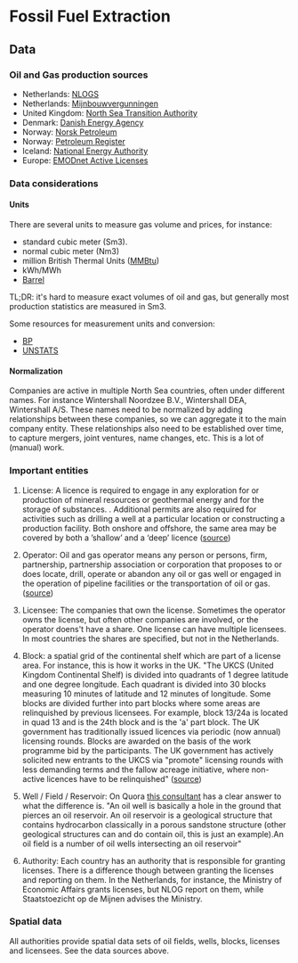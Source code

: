 # Fossil Fuel Extraction

## Data

### Oil and Gas production sources

* Netherlands: [NLOGS](https://nlog.nl)
* Netherlands: [Mijnbouwvergunningen](https://mijnbouwvergunningen.nl/)
* United Kingdom: [North Sea Transition Authority](https://www.nstauthority.co.uk/)
* Denmark: [Danish Energy Agency](https://ens.dk/en/our-responsibilities/oil-gas)
* Norway: [Norsk Petroleum](https://www.norskpetroleum.no/)
* Norway: [Petroleum Register](https://www.npd.no/en/regulations/reporting_and_applications/petroleum-register/)
* Iceland: [National Energy Authority](https://nea.is/)
* Europe: [EMODnet Active Licenses](https://www.emodnet-humanactivities.eu/search-results.php?dataname=Active+Licences)

### Data considerations

#### Units

There are several units to measure gas volume and prices, for instance:
- standard cubic meter (Sm3). 
- normal cubic meter (Nm3)
- million British Thermal Units ([MMBtu](https://nl.wikipedia.org/wiki/British_thermal_unit))
- kWh/MWh
- [Barrel](https://en.wikipedia.org/wiki/Barrel_(unit))

TL;DR: it's hard to measure exact volumes of oil and gas, but generally most production statistics are measured in Sm3.

Some resources for measurement units and conversion:
- [BP](https://www.bp.com/content/dam/bp/business-sites/en/global/corporate/pdfs/energy-economics/statistical-review/bp-stats-review-2021-approximate-conversion-factors.pdf)
- [UNSTATS](https://unstats.un.org/oslogroup/meetings/og-04/docs/oslo-group-meeting-04--escm-ch04-draft2.pdf)


#### Normalization

Companies are active in multiple North Sea countries, often under different names. For instance Wintershall Noordzee B.V., Wintershall DEA, Wintershall A/S. These names need to be normalized by adding relationships between these companies, so we can aggregate it to the main company entity. These relationships also need to be established over time, to capture mergers, joint ventures, name changes, etc. This is a lot of (manual) work.

### Important entities

1. License: A licence is required to engage in any exploration for or production of mineral resources or geothermal energy and for the storage of substances. . Additional permits are also required for activities such as drilling a well at a particular location or constructing a production facility. Both onshore and offshore, the same area may be covered by both a ’shallow’ and a ‘deep’ licence ([source](https://www.nlog.nl/en/licences))

2. Operator: Oil and gas operator means any person or persons, firm, partnership, partnership association or corporation that proposes to or does locate, drill, operate or abandon any oil or gas well or engaged in the operation of pipeline facilities or the transportation of oil or gas. ([source](https://www.lawinsider.com/dictionary/oil-and-gas-operator))

3. Licensee: The companies that own the license. Sometimes the operator owns the license, but often other companies are involved, or the operator doens't have a share. One license can have multiple licensees. In most countries the shares are specified, but not in the Netherlands.

4. Block: a spatial grid of the continental shelf which are part of a license area. For instance, this is how it works in the UK. "The UKCS (United Kingdom Continental Shelf) is divided into quadrants of 1 degree latitude and one degree longitude. Each quadrant is divided into 30 blocks measuring 10 minutes of latitude and 12 minutes of longitude. Some blocks are divided further into part blocks where some areas are relinquished by previous licensees. For example, block 13/24a is located in quad 13 and is the 24th block and is the 'a' part block. The UK government has traditionally issued licences via periodic (now annual) licensing rounds. Blocks are awarded on the basis of the work programme bid by the participants. The UK government has actively solicited new entrants to the UKCS via "promote" licensing rounds with less demanding terms and the fallow acreage initiative, where non-active licences have to be relinquished" ([source](https://en.wikipedia.org/wiki/Petroleum_licensing))

5. Well / Field / Reservoir: On Quora [this consultant](https://www.quora.com/What-is-the-difference-between-an-oil-field-an-oil-well-and-an-oil-reservoir/answer/Phil-Knight-23) has a clear answer to what the difference is. "An oil well is basically a hole in the ground that pierces an oil reservoir. An oil reservoir is a geological structure that contains hydrocarbon classically in a porous sandstone structure (other geological structures can and do contain oil, this is just an example).An oil field is a number of oil wells intersecting an oil reservoir" 

6. Authority: Each country has an authority that is responsible for granting licenses. There is a difference though between granting the licenses and reporting on them. In the Netherlands, for instance, the Ministry of Economic Affairs grants licenses, but NLOG report on them, while Staatstoezicht op de Mijnen advises the Ministry.

### Spatial data

All authorities provide spatial data sets of oil fields, wells, blocks, licenses and licensees. See the data sources above. 


